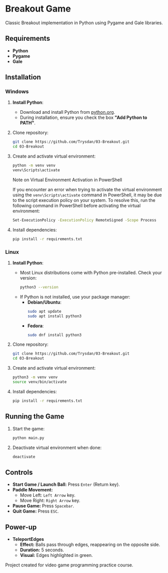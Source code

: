 # Breakout Game

Classic Breakout implementation in Python using Pygame and Gale libraries.

## Requirements
- **Python**
- **Pygame**
- **Gale**

## Installation
### Windows
1. **Install Python**:
   - Download and install Python from [python.org](https://www.python.org/downloads/).
   - During installation, ensure you check the box **"Add Python to PATH"**.

2. Clone repository:
   ```bash
   git clone https://github.com/Trysdan/03-Breakout.git
   cd 03-Breakout
   ```

3. Create and activate virtual environment:
   ```bash
   python -m venv venv
   venv\Scripts\activate
   ```
   Note on Virtual Environment Activation in PowerShell

   If you encounter an error when trying to activate the virtual environment using the `venv\Scripts\activate` command in PowerShell, it may be due to the script execution policy on your system. To resolve this, run the following command in PowerShell before activating the virtual environment:

   ```bash
   Set-ExecutionPolicy -ExecutionPolicy RemoteSigned -Scope Process
      ```

4. Install dependencies:
   ```bash
   pip install -r requirements.txt
   ```

### Linux
1. **Install Python**:
   - Most Linux distributions come with Python pre-installed. Check your version:
     ```bash
     python3 --version
     ```
   - If Python is not installed, use your package manager:
     - **Debian/Ubuntu**:
       ```bash
       sudo apt update
       sudo apt install python3
       ```
     - **Fedora**:
       ```bash
       sudo dnf install python3
       ```

2. Clone repository:
   ```bash
   git clone https://github.com/Trysdan/03-Breakout.git
   cd 03-Breakout
   ```

3. Create and activate virtual environment:
   ```bash
   python3 -m venv venv
   source venv/bin/activate
   ```

4. Install dependencies:
   ```bash
   pip install -r requirements.txt
   ```

## Running the Game
1. Start the game:
   ```bash
   python main.py
   ```

2. Deactivate virtual environment when done:
   ```bash
   deactivate
   ```

## Controls
- **Start Game / Launch Ball:** Press `Enter` (Return key).
- **Paddle Movement:**
  - Move Left: `Left Arrow` key.
  - Move Right: `Right Arrow` key.
- **Pause Game:** Press `Spacebar`.
- **Quit Game:** Press `ESC`.


## Power-up
- **TeleportEdges**
  - **Effect:** Balls pass through edges, reappearing on the opposite side.
  - **Duration:** 5 seconds.
  - **Visual:** Edges highlighted in green.

Project created for video game programming practice course.